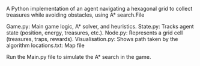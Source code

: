 A Python implementation of an agent navigating a hexagonal grid to collect treasures while avoiding obstacles, using A* search.File	

<!-- Description -->
Game.py:            Main game logic, A* solver, and heuristics.
State.py:           Tracks agent state (position, energy, treasures, etc.).
Node.py:            Represents a grid cell (treasures, traps, rewards).
Visualisation.py:   Shows path taken by the algorithm
locations.txt:  Map file

<!-- Running the game -->
Run the Main.py file to simulate the A* search in the game.